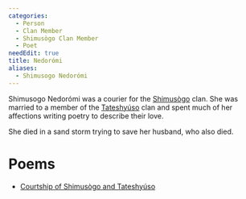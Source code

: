 ```yaml
---
categories:
  - Person
  - Clan Member
  - Shimusògo Clan Member
  - Poet
needEdit: true
title: Nedorómi
aliases:
  - Shimusogo Nedorómi
---
```


Shimusogo Nedorómi was a courier for the [Shimusògo]() clan. She was married to a member of the [Tateshyúso]() clan and spent much of her affections writing poetry to describe their love.

She died in a sand storm trying to save her husband, who also died.

# Poems

* [Courtship of Shimusògo and Tateshyúso]()
